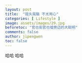 ```yaml
---
layout: post
title:  "摇头晃脑 不太用心"
categories: [ Lifestyle ]
image: assets/images/29.jpg
beforetoc: "官也街官也墟旁边的大聪明"
comments: false
author: jipengwen
toc: false
---
```

  
哈哈 哈哈
